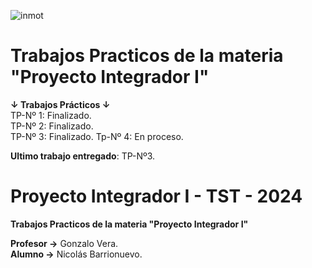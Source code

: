 ![inmot](https://github.com/NicolasBa27/MiPrimerProyectoTP/assets/166423605/93ee5fa2-c5b3-4668-8170-4025075a686a)

# Trabajos Practicos de la materia "Proyecto Integrador I"

**↓ Trabajos Prácticos ↓**  
TP-Nº 1: Finalizado.  
TP-Nº 2: Finalizado.  
TP-Nº 3: Finalizado.
Tp-Nº 4: En proceso.

**Ultimo trabajo entregado**: TP-Nº3.

# Proyecto Integrador I - TST - 2024

**Trabajos Practicos de la materia "Proyecto Integrador I"**

**Profesor →** Gonzalo Vera.  
**Alumno →** Nicolás Barrionuevo.
